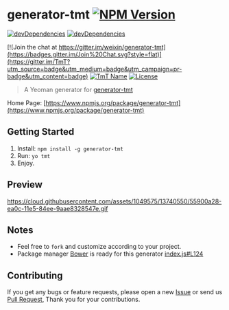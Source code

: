 # generator-tmt [![NPM Version](http://img.shields.io/npm/v/generator-tmt.svg?style=flat)](https://www.npmjs.com/package/generator-tmt "Package version") 

[![devDependencies](https://img.shields.io/david/dev/weixin/generator-tmt.svg?style=flat)](https://ci.appveyor.com/project/weixin/generator-tmt "devDependencies") 
[![devDependencies](https://img.shields.io/badge/cnpm-ready-blue.svg?style=flat)](https://npm.taobao.org/package/generator-tmt "get from cnpm") 

[![Join the chat at https://gitter.im/weixin/generator-tmt](https://badges.gitter.im/Join%20Chat.svg?style=flat)](https://gitter.im/TmT?utm_source=badge&utm_medium=badge&utm_campaign=pr-badge&utm_content=badge)
[![TmT Name](https://img.shields.io/badge/Team-TmT-brightgreen.svg?style=flat)](https://github.com/orgs/TmT/people "Tencent Moe Team") 
[![License](https://img.shields.io/badge/license-MIT-blue.svg?style=flat)](http://opensource.org/licenses/MIT "Feel free to contribute.") 

> A Yeoman generator for [generator-tmt](https://github.com/weixin/generator-tmt)

Home Page: [https://www.npmjs.org/package/generator-tmt](https://www.npmjs.org/package/generator-tmt)


## Getting Started

1. Install: `npm install -g generator-tmt`
2. Run: `yo tmt`
3. Enjoy.

## Preview

https://cloud.githubusercontent.com/assets/1049575/13740550/55900a28-ea0c-11e5-84ee-9aae8328547e.gif

## Notes

* Feel free to `fork` and customize according to your project.
* Package manager [Bower](http://bower.io) is ready for this generator [index.js#L124](https://github.com/weixin/generator-tmt/blob/master/app/index.js#L124)

## Contributing

If you get any bugs or feature requests, please open a new [Issue](https://github.com/weixin/gulp-lazyimagecss/issues) or send us [Pull Request](https://github.com/weixin/gulp-lazyimagecss/pulls), Thank you for your contributions.
